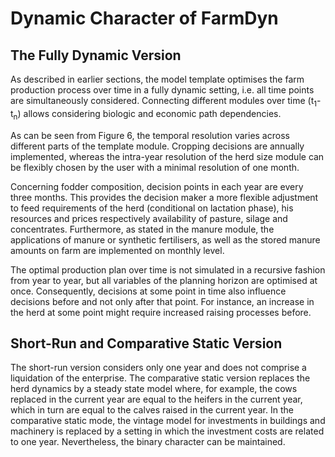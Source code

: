 # Dynamic Character of FarmDyn

## The Fully Dynamic Version

As described in earlier sections, the model template optimises the farm
production process over time in a fully dynamic setting, i.e. all time points are simultaneously considered. Connecting
different modules over time (t<sub>1</sub>-t<sub>n</sub>) allows considering biologic and economic path dependencies.

As can be seen from Figure 6, the temporal resolution varies across
different parts of the template module. Cropping decisions are annually
implemented, whereas the intra-year resolution of the herd size module
can be flexibly chosen by the user with a minimal resolution of one month.

Concerning fodder composition, decision points in each year are every
three months. This provides the decision maker a more flexible adjustment
to feed requirements of the herd (conditional on lactation phase), his
resources and prices respectively availability of pasture, silage and
concentrates. Furthermore, as stated in the manure module, the
applications of manure or synthetic fertilisers, as well as the stored
manure amounts on farm are implemented on monthly level.

The optimal production plan over time is not simulated in a recursive
fashion from year to year, but all variables of the planning horizon are
optimised at once. Consequently, decisions at some point in time also
influence decisions before and not only after that point. For instance,
an increase in the herd at some point might require increased raising
processes before.

## Short-Run and Comparative Static Version

The short-run version considers only one year and does not comprise a
liquidation of the enterprise. The comparative static version replaces
the herd dynamics by a steady state model where, for example, the cows
replaced in the current year are equal to the heifers in the current
year, which in turn are equal to the calves raised in the current year.
In the comparative static mode, the vintage model for investments in
buildings and machinery is replaced by a setting in which the investment
costs are related to one year. Nevertheless, the binary character can be
maintained.
